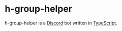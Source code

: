 # h-group-helper

h-group-helper is a [Discord](https://discord.com/) bot written in [TypeScript](https://www.typescriptlang.org/).
